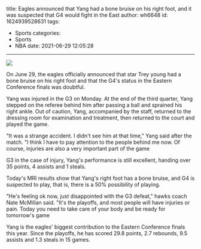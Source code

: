 title: Eagles announced that Yang had a bone bruise on his right foot, and it was suspected that G4 would fight in the East
author: wh6648
id: 1624939528631
tags: 
- Sports
categories: 
- Sports
- NBA
date: 2021-06-29 12:05:28
---
![](https://p3.itc.cn/q_70/images01/20210629/43dd921161ed4f5d861946b6f80ea2f0.jpeg)


On June 29, the eagles officially announced that star Trey young had a bone bruise on his right foot and that the G4's status in the Eastern Conference finals was doubtful.

Yang was injured in the G3 on Monday. At the end of the third quarter, Yang stepped on the referee behind him after passing a ball and sprained his right ankle. Out of caution, Yang, accompanied by the staff, returned to the dressing room for examination and treatment, then returned to the court and played the game.

"It was a strange accident. I didn't see him at that time," Yang said after the match. "I think I have to pay attention to the people behind me now. Of course, injuries are also a very important part of the game

G3 in the case of injury, Yang's performance is still excellent, handing over 35 points, 4 assists and 1 steals.

Today's MRI results show that Yang's right foot has a bone bruise, and G4 is suspected to play, that is, there is a 50% possibility of playing.

"He's feeling ok now, just disappointed with the G3 defeat," hawks coach Nate McMillan said. "It's the playoffs, and most people will have injuries or pain. Today you need to take care of your body and be ready for tomorrow's game

Yang is the eagles' biggest contribution to the Eastern Conference finals this year. Since the playoffs, he has scored 29.8 points, 2.7 rebounds, 9.5 assists and 1.3 steals in 15 games.

